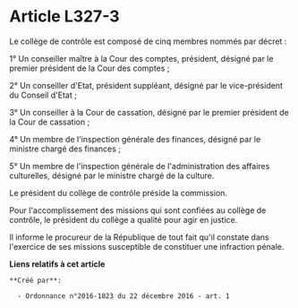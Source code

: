 # Article L327-3

Le collège de contrôle est composé de cinq membres nommés par décret : 

1° Un conseiller maître à la Cour des comptes, président, désigné par le premier président de la Cour des comptes ; 

2° Un conseiller d'Etat, président suppléant, désigné par le vice-président du Conseil d'Etat ; 

3° Un conseiller à la Cour de cassation, désigné par le premier président de la Cour de cassation ; 

4° Un membre de l'inspection générale des finances, désigné par le ministre chargé des finances ; 

5° Un membre de l'inspection générale de l'administration des affaires culturelles, désigné par le ministre chargé de la
culture. 

Le président du collège de contrôle préside la commission. 

Pour l'accomplissement des missions qui sont confiées au collège de contrôle, le président du collège a qualité pour agir en
justice. 

Il informe le procureur de la République de tout fait qu'il constate dans l'exercice de ses missions susceptible de
constituer une infraction pénale.

**Liens relatifs à cet article**

	**Créé par**:

	  - Ordonnance n°2016-1823 du 22 décembre 2016 - art. 1
